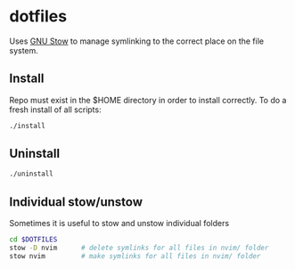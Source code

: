 # dotfiles

Uses [GNU Stow](https://www.gnu.org/software/stow/) to manage symlinking to the
correct place on the file system.

## Install

Repo must exist in the $HOME directory in order to install correctly. To do a
fresh install of all scripts:

```bash
./install
```

## Uninstall

```bash
./uninstall
```

## Individual stow/unstow

Sometimes it is useful to stow and unstow individual folders

```bash
cd $DOTFILES
stow -D nvim      # delete symlinks for all files in nvim/ folder
stow nvim         # make symlinks for all files in nvim/ folder
```

